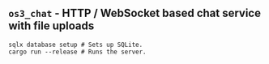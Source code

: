 ## **`os3_chat`** - HTTP / WebSocket based chat service with file uploads

```nu
sqlx database setup # Sets up SQLite.
cargo run --release # Runs the server.
```
